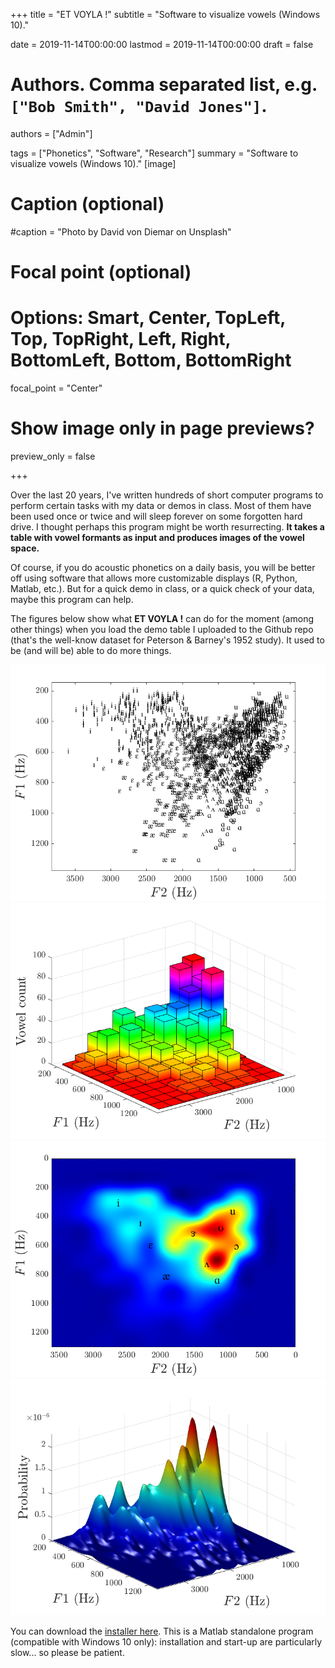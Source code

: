 +++
title = "ET VOYLA !"
subtitle = "Software to visualize vowels (Windows 10)."

date = 2019-11-14T00:00:00
lastmod = 2019-11-14T00:00:00
draft = false

# Authors. Comma separated list, e.g. `["Bob Smith", "David Jones"]`.
authors = ["Admin"]

tags = ["Phonetics", "Software", "Research"]
summary = "Software to visualize vowels (Windows 10)."
[image]
  # Caption (optional)
  #caption = "Photo by David von Diemar on Unsplash"

  # Focal point (optional)
  # Options: Smart, Center, TopLeft, Top, TopRight, Left, Right, BottomLeft, Bottom, BottomRight
  focal_point = "Center"

  # Show image only in page previews?
  preview_only = false

+++

Over the last 20 years, I've written hundreds of short computer programs to perform certain tasks with my data or demos in class. Most of them have been used once or twice and will sleep forever on some forgotten hard drive. I thought perhaps this program might be worth resurrecting. **It takes a table with vowel formants as input and produces images of the vowel space.** 

Of course, if you do acoustic phonetics on a daily basis, you will be better off using software that allows more customizable displays (R, Python, Matlab, etc.). But for a quick demo in class, or a quick check of your data, maybe this program can help. 

The figures below show what **ET VOYLA !** can do for the moment (among other things) when you load the demo table I uploaded to the Github repo (that's the well-know dataset for Peterson & Barney's 1952 study). It used to be (and will be) able to do more things. 

![2 D vowel space](web2Dsymbol.png)
![vowel histogram](webHisto.png)
![vowel heatmap](webHeat.png)
![vowel surface](webSurf.png)

You can download the [installer here](https://github.com/emmanuelferragne/ETVOYLA). This is a Matlab standalone program (compatible with Windows 10 only): installation and start-up are particularly slow... so please be patient. 





  